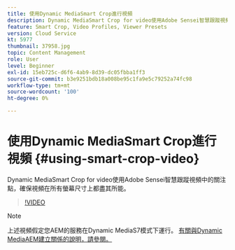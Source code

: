 ```yaml
---
title: 使用Dynamic MediaSmart Crop進行視頻
description: Dynamic MediaSmart Crop for video使用Adobe Sensei智慧跟蹤視頻中的關注點，確保視頻在所有螢幕尺寸上都盡其所能。
feature: Smart Crop, Video Profiles, Viewer Presets
version: Cloud Service
kt: 5977
thumbnail: 37958.jpg
topic: Content Management
role: User
level: Beginner
exl-id: 15eb725c-d6f6-4ab9-8d39-dc05fbba1ff3
source-git-commit: b3e9251bdb18a008be95c1fa9e5c79252a74fc98
workflow-type: tm+mt
source-wordcount: '100'
ht-degree: 0%

---
```


# 使用Dynamic MediaSmart Crop進行視頻 {#using-smart-crop-video}

Dynamic MediaSmart Crop for video使用Adobe Sensei智慧跟蹤視頻中的關注點，確保視頻在所有螢幕尺寸上都盡其所能。

>[!VIDEO](https://video.tv.adobe.com/v/37958?quality=12&learn=on)

>[!NOTE]
>
>上述視頻假定您AEM的服務在Dynamic MediaS7模式下運行。 [有關與Dynamic MediaAEM建立關係的說明，請參閱。](https://experienceleague.adobe.com/docs/experience-manager-cloud-service/assets/dynamicmedia/config-dm.html)
